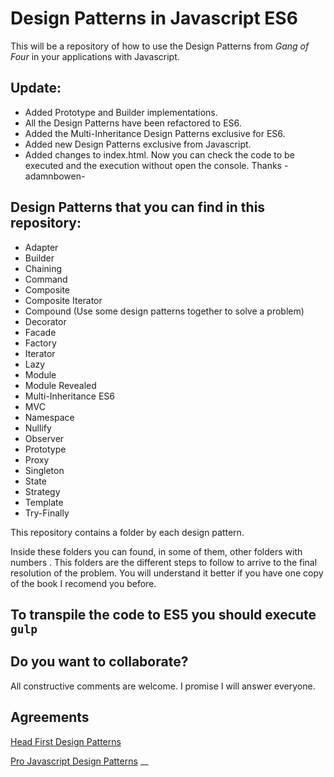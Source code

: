 # Design Patterns in Javascript ES6
This will be a repository of how to use the Design Patterns from *Gang of Four* in your applications with Javascript.

## Update:
- Added Prototype and Builder implementations.
- All the Design Patterns have been refactored to ES6.
- Added the Multi-Inheritance Design Patterns exclusive for ES6.
- Added new Design Patterns exclusive from Javascript.
- Added changes to index.html. Now you can check the code to be executed and the execution without open the console. Thanks -adamnbowen-


## Design Patterns that you can find in this repository:

* Adapter
* Builder
* Chaining
* Command
* Composite
* Composite Iterator
* Compound (Use some design patterns together to solve a problem)
* Decorator
* Facade
* Factory
* Iterator
* Lazy
* Module
* Module Revealed
* Multi-Inheritance ES6
* MVC
* Namespace
* Nullify
* Observer
* Prototype
* Proxy
* Singleton
* State
* Strategy
* Template
* Try-Finally

This repository contains a folder by each design pattern.

Inside these folders you can found, in some of them, other folders with numbers . This folders are the different steps to follow to arrive to the final resolution of the problem.
You will understand it better if you have one copy of the book I recomend you before.

## To transpile the code to ES5 you should execute ```gulp```
 
## Do you want to collaborate?

All constructive comments are welcome. I promise I will answer everyone.

## Agreements

[Head First Design Patterns](http://www.amazon.com/First-Design-Patterns-Elisabeth-Freeman/dp/0596007124/ref=sr_1_1?ie=UTF8&qid=1316512770&sr=8-1)

[Pro Javascript Design Patterns](http://www.amazon.com/Pro-JavaScript-Design-Patterns-Object-Oriented/dp/159059908X)
__
